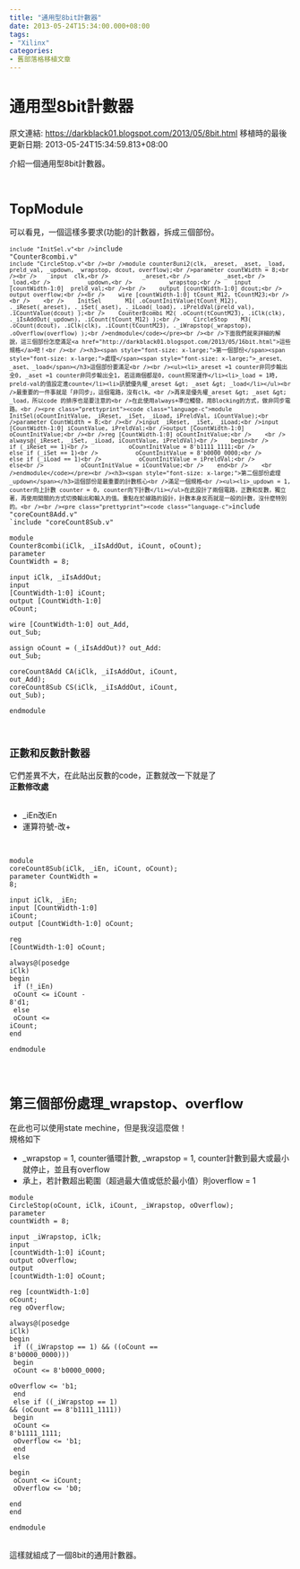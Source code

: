 ```yaml
---
title: "通用型8bit計數器"
date: 2013-05-24T15:34:00.000+08:00
tags: 
- "Xilinx"
categories:
- 舊部落格移植文章
---
```


# 通用型8bit計數器

原文連結: https://darkblack01.blogspot.com/2013/05/8bit.html
移植時的最後更新日期: 2013-05-24T15:34:59.813+08:00

介紹一個通用型8bit計數器。<br /><br /><a name='more'></a><br /><h3><span style="font-size: x-large;">TopModule</span></h3>可以看見，一個這樣多要求(功能)的計數器，拆成三個部份。 <br /><pre class="prettyprint"><code class="language-c">`include "InitSel.v"<br />`include "Counter8combi.v"<br />`include "CircleStop.v"<br /><br />module counter8uni2(clk, _areset, _aset, _load, preld_val, _updown, _wrapstop, dcout, overflow);<br />parameter countWidth = 8;<br /><br />    input  clk,<br />          _areset,<br />          _aset,<br />          _load,<br />          _updown,<br />          _wrapstop;<br />    input [countWidth-1:0]  preld_val;<br /><br />    output [countWidth-1:0] dcout;<br />    output overflow;<br /><br />    wire [countWidth-1:0] tCount_M12, tCountM23;<br /><br />    <br />    InitSel       M1( .oCountInitValue(tCount_M12), ._iReset(_areset), ._iSet(_aset), ._iLoad(_load), .iPreldVal(preld_val), .iCountValue(dcout) );<br />    Counter8combi M2( .oCount(tCountM23), .iClk(clk), ._iIsAddOut(_updown), .iCount(tCount_M12) );<br />    CircleStop    M3( .oCount(dcout), .iClk(clk), .iCount(tCountM23), ._iWrapstop(_wrapstop), .oOverflow(overflow) );<br />endmodule</code></pre><br /><br />下面我們就來詳細的解說，這三個部份怎麼滿足<a href="http://darkblack01.blogspot.com/2013/05/16bit.html">這些規格</a>吧！<br /><br /><h3><span style="font-size: x-large;">第一個部份</span><span style="font-size: x-large;">處理</span><span style="font-size: x-large;">_areset、_aset、_load</span></h3>這個部份要滿足<br /><br /><ul><li>_areset =1 counter非同步輸出全0, _aset =1 counter非同步輸出全1, 若這兩個都是0, count照常運作</li><li>_load = 1時, preld-val的值設定進counte</li><li>訊號優先權_areset &gt; _aset &gt; _load</li></ul><br />最重要的一件事就是「非同步」，這個電路，沒有clk。<br />再來是優先權_areset &gt; _aset &gt; _load，所以code 的排序也是要注意的<br />在此使用always+準位觸發，用Blocking的方式，做非同步電路。<br /><pre class="prettyprint"><code class="language-c">module InitSel(oCountInitValue, _iReset, _iSet, _iLoad, iPreldVal, iCountValue);<br />parameter CountWidth = 8;<br /><br />input _iReset, _iSet, _iLoad;<br />input [CountWidth-1:0] iCountValue, iPreldVal;<br />output [CountWidth-1:0] oCountInitValue;<br /><br />reg [CountWidth-1:0] oCountInitValue;<br />    <br />    always@(_iReset, _iSet, _iLoad, iCountValue, iPreldVal)<br />    begin<br />        if (_iReset == 1)<br />            oCountInitValue = 8'b1111_1111;<br />        else if (_iSet == 1)<br />           oCountInitValue = 8'b0000_0000;<br />        else if (_iLoad == 1)<br />           oCountInitValue = iPreldVal;<br />        else<br />           oCountInitValue = iCountValue;<br />    end<br />    <br />endmodule</code></pre><br /><h3><span style="font-size: x-large;">第二個部份處理_updown</span></h3>這個部份是最重要的計數核心<br />滿足一個規格<br /><ul><li>_updown = 1, counter向上計數 counter = 0, counter向下計數</li></ul>在此設計了兩個電路，正數和反數，獨立著，再使用開關的方式切換輸出和輸入的值。重點在於線路的設計，計數本身反而就是一般的計數，沒什麼特別的。<br /><br /><pre class="prettyprint"><code class="language-c">`include "coreCount8Add.v"<br />`include "coreCount8Sub.v"<br /><br />module Counter8combi(iClk, _iIsAddOut, iCount, oCount);<br />parameter CountWidth = 8;<br /><br />input iClk, _iIsAddOut;<br />input  [CountWidth-1:0] iCount;<br />output [CountWidth-1:0] oCount;<br /><br />wire [CountWidth-1:0] out_Add, out_Sub;<br /><br />assign oCount = (_iIsAddOut)? out_Add: out_Sub;<br /><br />coreCount8Add CA(iClk, _iIsAddOut, iCount, out_Add);<br />coreCount8Sub CS(iClk, _iIsAddOut, iCount, out_Sub);<br /><br />endmodule</code></pre><br /><h3><span style="font-size: large;">正數和反數計數器</span></h3>它們差異不大，在此貼出反數的code，正數就改一下就是了<br /><b>正數修改處</b><br /><br /><ul><li>_iEn改iEn</li><li>運算符號-改+</li></ul><br /><pre class="prettyprint"><code class="language-c">module coreCount8Sub(iClk, _iEn, iCount, oCount);<br />parameter CountWidth = 8;<br /><br />input iClk, _iEn;<br />input  [CountWidth-1:0] iCount;<br />output [CountWidth-1:0] oCount;<br /><br />reg [CountWidth-1:0] oCount;<br /><br />always@(posedge iClk)<br />begin<br />    if (!_iEn)<br />       oCount &lt;= iCount - 8'd1;<br />    else<br />        oCount &lt;= iCount;<br />end<br /><br />endmodule</code></pre><br /><br /><h3><span style="font-size: x-large;">第三個部份處理_wrapstop、overflow</span></h3>在此也可以使用state mechine，但是我沒這麼做！<br />規格如下<br /><ul><li>_wrapstop = 1, counter循環計數, _wrapstop = 1, counter計數到最大或最小就停止，並且有overflow</li><li>承上，若計數超出範圍（超過最大值或低於最小值）則overflow = 1</li></ul><pre class="prettyprint"><code class="language-c">module CircleStop(oCount, iClk, iCount, _iWrapstop, oOverflow);<br />parameter countWidth = 8;<br /><br />input _iWrapstop, iClk;<br />input [countWidth-1:0] iCount;<br />output oOverflow;<br />output [countWidth-1:0] oCount;<br /><br />reg [countWidth-1:0] oCount;<br />reg oOverflow;<br /><br />always@(posedge iClk)<br />begin<br />    if ((_iWrapstop == 1) &amp;&amp; ((oCount == 8'b0000_0000)))<br />    begin<br />        oCount    &lt;= 8'b0000_0000;<br />        oOverflow &lt;= 'b1;<br />    end<br />    else if ((_iWrapstop == 1) &amp;&amp; (oCount == 8'b1111_1111))<br />    begin<br />        oCount    &lt;= 8'b1111_1111;<br />        oOverflow &lt;= 'b1;<br />    end<br />    else<br />    begin<br />        oCount    &lt;= iCount;<br />        oOverflow &lt;= 'b0;<br />    end<br />end<br /><br />endmodule</code></pre><br />這樣就組成了一個8bit的通用計數器。
